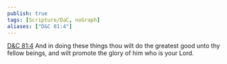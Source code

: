 ```yaml
---
publish: true
tags: [Scripture/DaC, noGraph]
aliases: ["D&C 81:4"]
---
```

[D&C 81:4](https://churchofjesuschrist.org/study/scriptures/dc-testament/dc/81?lang=eng&id=p4#p4) And in doing these things thou wilt do the greatest good unto thy fellow beings, and wilt promote the glory of him who is your Lord.

